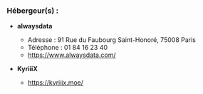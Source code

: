 ### Hébergeur(s) :
 - **alwaysdata**
   - Adresse : 91 Rue du Faubourg Saint-Honoré, 75008 Paris
   - Téléphone : 01 84 16 23 40
   - https://www.alwaysdata.com/
   
 - **KyriiiX**
   - https://kyriiix.moe/